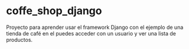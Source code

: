 # coffe_shop_django
Proyecto para aprender usar el framework Django con el ejemplo de una tienda de café en el puedes acceder con un usuario y ver una lista de productos.
